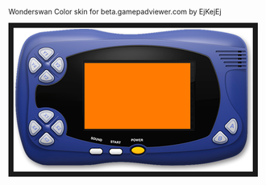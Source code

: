 <p align="left">
Wonderswan Color skin for beta.gamepadviewer.com by EjKejEj
</p>
<p align="left">
<img src="https://github.com/EjKejEj/Gamepad-Viewer-skins/blob/main/WonderswanColor/wonderswancolor.png" width="475" height="286" border="10"/>
</p>

